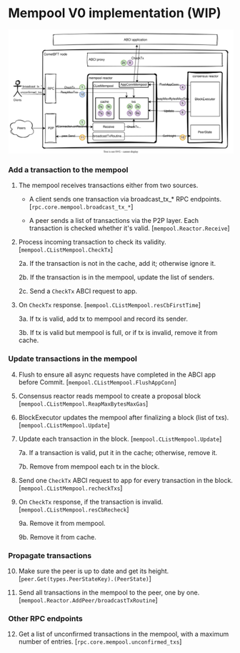 # Mempool V0 implementation (WIP)

![Mempool](./mempool-v0.svg)

### Add a transaction to the mempool

1. The mempool receives transactions either from two sources.
    
    - A client sends one transaction via broadcast_tx_* RPC endpoints. 
        [`rpc.core.mempool.broadcast_tx_*`]
    
    - A peer sends a list of transactions via the P2P layer. Each transaction is checked whether it's valid.
        [`mempool.Reactor.Receive`]

2. Process incoming transaction to check its validity. 
    [`mempool.CListMempool.CheckTx`]
    
    2a. If the transaction is not in the cache, add it; otherwise ignore it.
    
    2b. If the transaction is in the mempool, update the list of senders.
    
    2c. Send a `CheckTx` ABCI request to app.

3. On `CheckTx` response. 
    [`mempool.CListMempool.resCbFirstTime`]
    
    3a. If tx is valid, add tx to mempool and record its sender.
    
    3b. If tx is valid but mempool is full, or if tx is invalid, remove it from cache.

### Update transactions in the mempool

4. Flush to ensure all async requests have completed in the ABCI app before Commit.
    [`mempool.CListMempool.FlushAppConn`]

5. Consensus reactor reads mempool to create a proposal block 
    [`mempool.CListMempool.ReapMaxBytesMaxGas`]

6. BlockExecutor updates the mempool after finalizing a block (list of txs).
    [`mempool.CListMempool.Update`]

7. Update each transaction in the block. 
    [`mempool.CListMempool.Update`]

    7a. If a transaction is valid, put it in the cache; otherwise, remove it.

    7b. Remove from mempool each tx in the block.

8. Send one `CheckTx` ABCI request to app for every transaction in the block.
    [`mempool.CListMempool.recheckTxs`]

9. On `CheckTx` response, if the transaction is invalid.
    [`mempool.CListMempool.resCbRecheck`]
    
    9a. Remove it from mempool.
    
    9b. Remove it from cache.

### Propagate transactions

10. Make sure the peer is up to date and get its height.
    [`peer.Get(types.PeerStateKey).(PeerState)`]

11. Send all transactions in the mempool to the peer, one by one.
    [`mempool.Reactor.AddPeer/broadcastTxRoutine`]

### Other RPC endpoints

12. Get a list of unconfirmed transactions in the mempool, with a maximum number of entries.
    [`rpc.core.mempool.unconfirmed_txs`]
